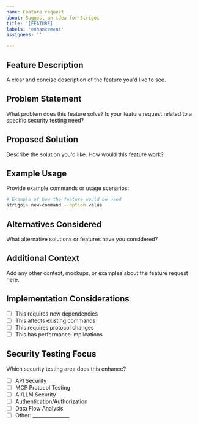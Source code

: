```yaml
---
name: Feature request
about: Suggest an idea for Strigoi
title: '[FEATURE] '
labels: 'enhancement'
assignees: ''

---
```


## Feature Description
A clear and concise description of the feature you'd like to see.

## Problem Statement
What problem does this feature solve? Is your feature request related to a specific security testing need?

## Proposed Solution
Describe the solution you'd like. How would this feature work?

## Example Usage
Provide example commands or usage scenarios:

```bash
# Example of how the feature would be used
strigoi> new-command --option value
```

## Alternatives Considered
What alternative solutions or features have you considered?

## Additional Context
Add any other context, mockups, or examples about the feature request here.

## Implementation Considerations
- [ ] This requires new dependencies
- [ ] This affects existing commands
- [ ] This requires protocol changes
- [ ] This has performance implications

## Security Testing Focus
Which security testing area does this enhance?
- [ ] API Security
- [ ] MCP Protocol Testing
- [ ] AI/LLM Security
- [ ] Authentication/Authorization
- [ ] Data Flow Analysis
- [ ] Other: _______________